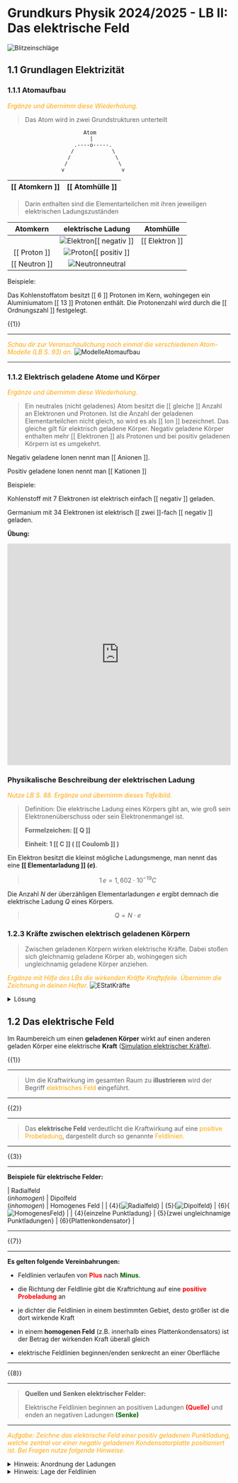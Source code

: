 
<!--
author: Christian Golnik

language: de

@style
.lia-effect__circle {
    display: none !important;
}

@media (min-width: 600px) {
    .newspaper {
        column-count: 2;
        column-gap: 40px;
        column-rule: 1px solid lightblue;
    }
}

h1, h2, h3, h4, h5, h6 {
  column-span: all;
}

.cb {
    break-before: column;
}

.blue {
    color:blue
}

.green {
    color:darkgreen
}

.red {
    color:darkgreen
}



@end


@onload
window.LIA.settings.font_size = 2
@end

@@@ ogy.de/11ph3 deaktivieren: https://ogy.de/del.cvv2y5l7old0u7gamlc1

-->

# Grundkurs Physik 2024/2025 - LB II: Das elektrische Feld

![Blitzeinschläge](https://img.welt.de/img/wirtschaft/webwelt/mobile218083858/8146580597-ci23x11-w2000/Out-Of-The-Blue.jpg)

## 1.1 Grundlagen Elektrizität

### 1.1.1 Atomaufbau

<span style="color:orange">*Ergänze und übernimm diese Wiederholung.*</span>

> Das Atom wird in zwei Grundstrukturen unterteilt

<!-- style="display: block; width: 100%; margin-left: auto;margin-right: auto;" -->
``` ascii
                        Atom
                          |
                     .----o-----.             
                    /            \             
                   /              \           
                  /                \          
                 v                  v          
```
| [[ Atomkern  ]] | [[ Atomhülle ]] |
| :--: | :--: |




> Darin enthalten sind die Elementarteilchen mit ihren jeweiligen elektrischen Ladungszuständen

| Atomkern | elektrische Ladung |  Atomhülle |
|:--:|:--:|:--:|
| | ![Elektron](https://diversewolken.ddns.net/nextcloud/index.php/s/Bnw2kL8nFrErwXP/download)<span class="green">[[ negativ ]]</span> | <span class="green">[[ Elektron ]]</span> |
| <span class="red"> [[ Proton ]]</span> | ![Proton](https://diversewolken.ddns.net/nextcloud/index.php/s/fs9TTTmjnwRDNm5/download)<span class="red">[[ positiv ]]</span> | |
| [[ Neutron ]] | ![Neutron](https://diversewolken.ddns.net/nextcloud/index.php/s/YJnsjw6546zn55P/download)neutral | |

Beispiele: 

Das Kohlenstoffatom besitzt [[ 6 ]] Protonen im Kern, wohingegen ein Aluminiumatom [[ 13 ]] Protonen enthält. Die Protonenzahl wird durch die [[ Ordnungszahl ]] festgelegt.

{{1}}
************
<span style="color:orange">*Schau dir zur Veranschaulichung noch einmal die verschiedenen Atom-Modelle (LB S. 93) an.*</span>
![ModelleAtomaufbau](https://diversewolken.ddns.net/nextcloud/index.php/s/Mw2YQeHk4bA3aaL/download)

************

### 1.1.2 Elektrisch geladene Atome und Körper

<span style="color:orange">*Ergänze und übernimm diese Wiederholung.*</span>

> Ein neutrales (nicht geladenes) Atom besitzt die [[ gleiche ]] Anzahl an Elektronen und Protonen. Ist die Anzahl der geladenen Elementarteilchen nicht gleich, so wird es als [[ Ion ]] bezeichnet. Das gleiche gilt für elektrisch geladene Körper. Negativ geladene Körper enthalten mehr [[ Elektronen ]] als Protonen und bei positiv geladenen Körpern ist es umgekehrt.

Negativ geladene Ionen nennt man [[ Anionen ]].

Positiv geladene Ionen nennt man [[ Kationen ]]

Beispiele:

Kohlenstoff mit 7 Elektronen ist elektrisch einfach [[ negativ ]] geladen. 

Germanium mit 34 Elektronen ist elektrisch [[ zwei ]]-fach [[ negativ ]] geladen.

__Übung:__

<iframe src="https://learningapps.org/watch?app=21709772" style="border:0px;width:100%;height:500px" allowfullscreen="true" webkitallowfullscreen="true" mozallowfullscreen="true"></iframe>

### Physikalische Beschreibung der elektrischen Ladung

<span style="color:orange">*Nutze LB S. 88. Ergänze und übernimm dieses Tafelbild.*</span>

> Definition: Die elektrische Ladung eines Körpers gibt an, wie groß sein Elektronenüberschuss oder sein Elektronenmangel ist.
>
> __Formelzeichen: [[ Q ]]__
>
> __Einheit: 1 [[ C ]] ( [[ Coulomb ]] )__

Ein Elektron besitzt die kleinst mögliche Ladungsmenge, man nennt das eine __[[ Elementarladung ]] ($e$)__.

> $$ 1\,e = 1,602\cdot10^{-19} C $$

Die Anzahl $N$ der überzähligen Elementarladungen $e$ ergibt demnach die elektrische Ladung $Q$ eines Körpers. 

> $$Q = N \cdot e $$

### 1.2.3 Kräfte zwischen elektrisch geladenen Körpern

> Zwischen geladenen Körpern wirken elektrische Kräfte. Dabei stoßen sich gleichnamig geladene Körper ab, wohingegen sich ungleichnamig geladene Körper anziehen.

<span style="color:orange"> _Ergänze mit Hilfe des LBs die wirkenden Kräfte Kraftpfeile. Übernimm die Zeichnung in deinen Hefter._</span>
![EStatKräfte](https://diversewolken.ddns.net/nextcloud/index.php/s/Bwpb4qQF7jRzHYk/download)<!-- style="display: block; margin-left: auto;margin-right: auto;" -->

<details>

<summary> Lösung </summary>

![EStatKräfte](https://diversewolken.ddns.net/nextcloud/index.php/s/3bj6ESWb8DdS5m3/download)<!-- style="display: block; margin-left: auto;margin-right: auto;" -->

</details>

## 1.2 Das elektrische Feld

Im Raumbereich um einen __geladenen Körper__ wirkt auf einen anderen geladen Körper eine elektrische __Kraft__ ([Simulation elektrischer Kräfte](https://www.geogebra.org/classic/vbw299uv?embed)).

{{1}}
***********
> Um die Kraftwirkung im gesamten Raum zu __illustrieren__ wird der Begriff <span style="color:orange">elektrisches Feld</span> eingeführt.
***********

{{2}}
***********
> Das __elektrische Feld__ verdeutlicht die Kraftwirkung auf eine <span style="color:orange">positive Probeladung</span>, dargestellt durch so genannte <span style="color:orange">Feldlinien.</span> 
***********


{{3}}
***********
__Beispiele für elektrische Felder:__

| Radialfeld<br>(_inhomogen_) |  Dipolfeld<br>(_inhomogen_) | Homogenes Feld |
| {4}{![Radialfeld](https://diversewolken.ddns.net/nextcloud/index.php/s/3r6ngsjZkRr4RD6/download)} | {5}{![Dipolfeld](https://diversewolken.ddns.net/nextcloud/index.php/s/RoDMrztJdHLrSyN/download)} | {6}{![HomogenesFeld](https://diversewolken.ddns.net/nextcloud/index.php/s/fpKSpwGykqjMJZP/download)} |
| {4}{einzelne Punktladung} | {5}{zwei ungleichnamige Punktladungen} | {6}{Plattenkondensator} |

***********

{{7}}
***********
__Es gelten folgende Vereinbahrungen:__

- Feldlinien verlaufen von <span style="color:red">__Plus__</span> nach <span style="color:darkgreen">__Minus__</span>.

- die Richtung der Feldlinie gibt die Kraftrichtung auf eine <span style="color:red">__positive Probeladung__</span> an

- je dichter die Feldlinien in einem bestimmten Gebiet, desto größer ist die dort wirkende Kraft

- in einem __homogenen Feld__ (z.B. innerhalb eines Plattenkondensators) ist der Betrag der wirkenden Kraft überall gleich

- elektrische Feldlinien beginnen/enden senkrecht an einer Oberfläche
***********

{{8}}
***********
> __Quellen und Senken elektrischer Felder:__
>
> Elektrische Feldlinien beginnen an positiven Ladungen <span style="color:red">__(Quelle)__</span> und enden an negativen Ladungen <span style="color:darkgreen">__(Senke)__</span>
***********

<span style="color:orange">_Aufgabe: Zeichne das elektrische Feld einer positiv geladenen Punktladung, welche zentral vor einer negativ geladenen Kondensatorplatte positioniert ist. Bei Fragen nutze folgende Hinweise._</span>

<details>

<summary> Hinweis: Anordnung der Ladungen </summary>

![Aufgabe_1_L1](https://diversewolken.ddns.net/nextcloud/index.php/s/3mH8ApKdxxj52dJ/download)

</details>

<details>

<summary> Hinweis: Lage der Feldlinien </summary>

![Aufgabe_1_L2](https://diversewolken.ddns.net/nextcloud/index.php/s/DF6TktoF9Xgyg5A/download)

</details>
